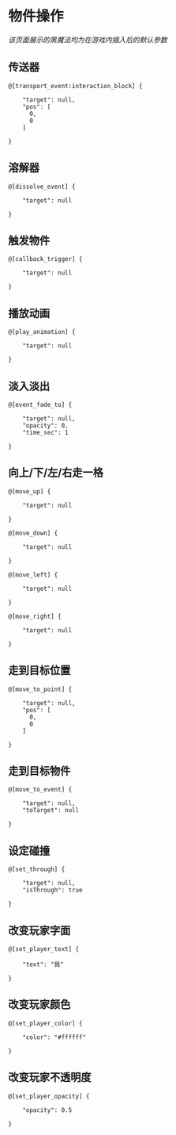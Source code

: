 # 物件操作

*该页面展示的黑魔法均为在游戏内插入后的默认参数*

## 传送器
```
@[transport_event:interaction_block] {
  
    "target": null,
    "pos": [
      0,
      0
    ]
  
}
```

## 溶解器
```
@[dissolve_event] {
  
    "target": null
  
}
```

## 触发物件
```
@[callback_trigger] {
  
    "target": null
  
}
```

## 播放动画
```
@[play_animation] {
  
    "target": null
  
}
```

## 淡入淡出
```
@[event_fade_to] {
  
    "target": null,
    "opacity": 0,
    "time_sec": 1
  
}
```

## 向上/下/左/右走一格
```
@[move_up] {
  
    "target": null
  
}
```

```
@[move_down] {
  
    "target": null
  
}
```

```
@[move_left] {
  
    "target": null
  
}
```

```
@[move_right] {
  
    "target": null
  
}
```

## 走到目标位置
```
@[move_to_point] {
  
    "target": null,
    "pos": [
      0,
      0
    ]
  
}
```

## 走到目标物件
```
@[move_to_event] {
  
    "target": null,
    "toTarget": null
  
}
```

## 设定碰撞
```
@[set_through] {
  
    "target": null,
    "isThrough": true
  
}
```

## 改变玩家字面
```
@[set_player_text] {
  
    "text": "我"
  
}
```

## 改变玩家颜色
```
@[set_player_color] {
  
    "color": "#ffffff"
  
}
```

## 改变玩家不透明度
```
@[set_player_opacity] {
  
    "opacity": 0.5
  
}
```